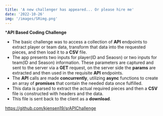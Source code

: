```yaml
---
title: 'A new challenger has appeared... Or please hire me'
date: '2022-10-26'
img: '/images/SRimg.png'
---
```


***API Based Coding Challenge**
- The basic challenge was to access a collection of **API** endpoints to extract player or team data, transform that data into the requested pieces, and then load it to a **CSV** file. 
- The app presents two inputs for player(ID and Seaosn) or two inputs for team(ID and Season) information. These parameters are captured and sent to the server via a **GET** request, on the server side the **params** are extracted and then used in the requisite **API** endpoints. 
- The **API** calls are made **concurrently**, utilizing **async** functions to create an array of **promises** that contain the needed data once fulfilled. 
- This data is parsed to extract the actual required pieces and then a **CSV** file is constructed with headers and the data. 
- This file is sent back to the client as a **download**.


https://github.com/kjensen19/srAPIChallenge